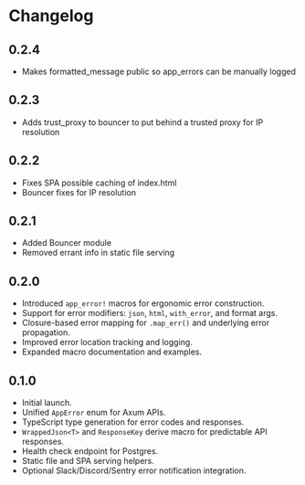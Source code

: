 # Changelog

## 0.2.4

- Makes formatted_message public so app_errors can be manually logged 

## 0.2.3

- Adds trust_proxy to bouncer to put behind a trusted proxy for IP resolution

## 0.2.2

- Fixes SPA possible caching of index.html
- Bouncer fixes for IP resolution

## 0.2.1

- Added Bouncer module
- Removed errant info in static file serving

## 0.2.0

- Introduced `app_error!` macros for ergonomic error construction.
- Support for error modifiers: `json`, `html`, `with_error`, and format args.
- Closure-based error mapping for `.map_err()` and underlying error propagation.
- Improved error location tracking and logging.
- Expanded macro documentation and examples.

## 0.1.0

- Initial launch.
- Unified `AppError` enum for Axum APIs.
- TypeScript type generation for error codes and responses.
- `WrappedJson<T>` and `ResponseKey` derive macro for predictable API responses.
- Health check endpoint for Postgres.
- Static file and SPA serving helpers.
- Optional Slack/Discord/Sentry error notification integration.